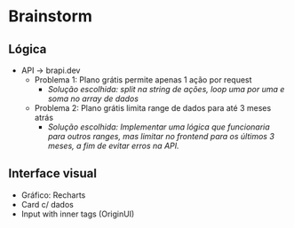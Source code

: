 
# Brainstorm

## Lógica

- API -> brapi.dev
  - Problema 1: Plano grátis permite apenas 1 ação por request
    - *Solução escolhida: split na string de ações, loop uma por uma e soma no array de dados*
  - Problema 2: Plano grátis limita range de dados para até 3 meses atrás
    - *Solução escolhida: Implementar uma lógica que funcionaria para outros ranges, mas limitar no frontend para os últimos 3 meses, a fim de evitar erros na API.*

## Interface visual

- Gráfico: Recharts
- Card c/ dados
- Input with inner tags (OriginUI)
